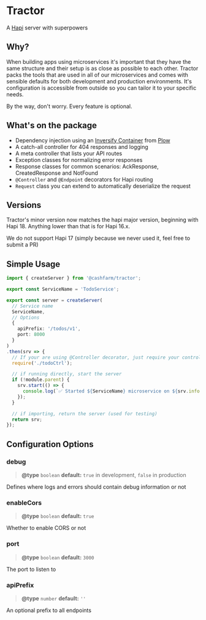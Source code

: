 Tractor
========

A [Hapi](http://hapijs.com) server with superpowers

## Why?

When building apps using microservices it's important that they have the same structure and their setup is as close as possible to each other.
Tractor packs the tools that are used in all of our microservices and comes with sensible defaults for both development and production environments.
It's configuration is accessible from outside so you can tailor it to your specific needs.

By the way, don't worry. Every feature is optional.

## What's on the package

- Dependency injection using an [Inversify Container](https://github.com/inversify/InversifyJS) from [Plow](https://github.com/cashfarm/plow)
- A catch-all controller for 404 responses and logging
- A meta controller that lists your API routes
- Exception classes for normalizing error responses
- Response classes for common scenarios: AckResponse, CreatedResponse and NotFound
- `@Controller` and `@Endpoint` decorators for Hapi routing
- `Request` class you can extend to automatically deserialize the request

## Versions

Tractor's minor version now matches the hapi major version, beginning with Hapi 18. Anything lower than that is for Hapi 16.x.

We do not support Hapi 17 (simply because we never used it, feel free to submit a PR)

## Simple Usage

```typescript
import { createServer } from '@cashfarm/tractor';

export const ServiceName = 'TodoService';

export const server = createServer(
  // Service name
  ServiceName,
  // Options
  {
    apiPrefix: '/todos/v1',
    port: 8000
  }
)
.then(srv => {
  // If your are using @Controller decorator, just require your controllers
  require('./todoCtrl');

  // if running directly, start the server
  if (!module.parent) {
    srv.start(() => {
      console.log(`✅ Started ${ServiceName} microservice on ${srv.info.uri}`);
    });
  }

  // if importing, return the server (used for testing)
  return srv;
});
```

## Configuration Options

### debug
> **@type** `boolean`
> **default:** `true` in development, `false` in production

Defines where logs and errors should contain debug information or not

### enableCors
> **@type** `boolean`
> **default:** `true`

Whether to enable CORS or not

### port
> **@type** `boolean`
> **default:** `3000`

The port to listen to

### apiPrefix
> **@type** `number`
> **default:** `''`

An optional prefix to all endpoints
